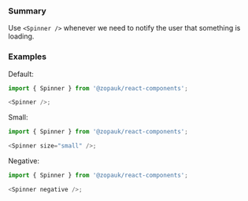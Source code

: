 ### Summary

Use `<Spinner />` whenever we need to notify the user that something is loading.

### Examples

Default:

```ts
import { Spinner } from '@zopauk/react-components';

<Spinner />;
```

Small:

```ts
import { Spinner } from '@zopauk/react-components';

<Spinner size="small" />;
```

Negative:

```ts { "props": { "style": { "backgroundColor": "black", "border": "none" } } }
import { Spinner } from '@zopauk/react-components';

<Spinner negative />;
```
